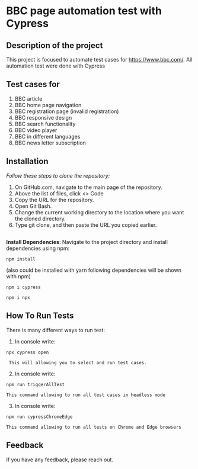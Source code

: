 
# BBC page automation test with Cypress 

## Description of the project
This project is focused to automate test cases for https://www.bbc.com/. All automation test were done with Cypress 

## Test cases for
1. BBC article
2. BBC home page navigation
3. BBC registration page (invalid registration)
4. BBC responsive design
5. BBC search functionality
6. BBC video player
7. BBC in different languages
8. BBC news letter subscription
##

## Installation

*Follow these steps to clone the repository:*

1. On GitHub.com, navigate to the main page of the repository.
2. Above the list of files, click <> Code
3. Copy the URL for the repository.
4. Open Git Bash.
5. Change the current working directory to the location where you want the cloned directory.
6. Type git clone, and then paste the URL you copied earlier.
##

**Install Dependencies**: Navigate to the project directory and install dependencies using npm: 
```
npm install
```
(also could be installed with yarn following dependencies will be shown with npm)

```
npm i cypress
```

```
npm i npx
```


## How To Run Tests

There is many different ways to run test: 
1. In console write: 
```
npx cypress open
``` 
     This will allowing you to select and run test cases.
2. In console write: 
```
npm run triggerAllTest
```
    This command allowing to run all test cases in headless mode
3. In console write: 
```
npm run cypressChromeEdge 
```
    This command allowing to run all tests on Chrome and Edge browsers



## Feedback

If you have any feedback, please reach out.
